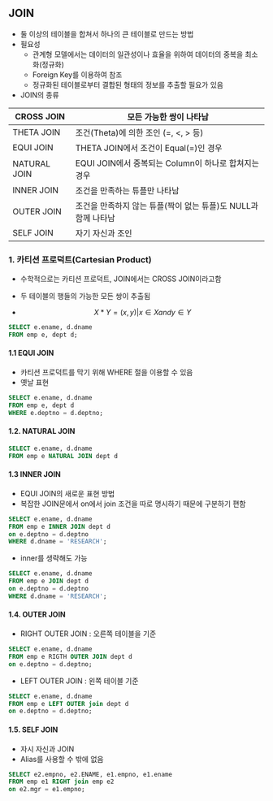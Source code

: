 ## JOIN

- 둘 이상의 테이블을 합쳐서 하나의 큰 테이블로 만드는 방법
- 필요성
  - 관계형 모델에서는 데이터의 일관성이나 효율을 위하여 데이터의 중복을 최소화(정규화)
  - Foreign Key를 이용하여 참조
  - 정규화된 테이블로부터 결합된 형태의 정보를 추출할 필요가 있음
- JOIN의 종류

| CROSS JOIN   | 모든 가능한 쌍이 나타남                                      |
| ------------ | ------------------------------------------------------------ |
| THETA JOIN   | 조건(Theta)에 의한 조인 (=, <, > 등)                         |
| EQUI JOIN    | THETA JOIN에서 조건이 Equal(=)인 경우                        |
| NATURAL JOIN | EQUI JOIN에서 중복되는 Column이 하나로 합쳐지는 경우         |
| INNER JOIN   | 조건을 만족하는 튜플만 나타남                                |
| OUTER JOIN   | 조건을 만족하지 않는 튜플(짝이 없는 튜플)도 NULL과 함께 나타남 |
| SELF JOIN    | 자기 자신과 조인                                             |



### 1. 카티션 프로덕트(Cartesian Product)

- 수학적으로는 카티션 프로덕트, JOIN에서는 CROSS JOIN이라고함

- 두 테이블의 행들의 가능한 모든 쌍이 추출됨

- $$
  X*Y = {(x,y)|x∈X and y∈Y}
  $$

```sql
SELECT e.ename, d.dname
FROM emp e, dept d;
```

#### 1.1 EQUI JOIN

- 카티션 프로덕트를 막기 위해 WHERE 절을 이용할 수 있음
- 옛날 표현

```sql
SELECT e.ename, d.dname
FROM emp e, dept d
WHERE e.deptno = d.deptno;
```

#### 1.2. NATURAL JOIN

```sql
SELECT e.ename, d.dname
FROM emp e NATURAL JOIN dept d
```

#### 1.3 INNER JOIN

- EQUI JOIN의 새로운 표현 방법
- 복잡한 JOIN문에서 on에서 join 조건을 따로 명시하기 때문에 구분하기 편함

```sql
SELECT e.ename, d.dname
FROM emp e INNER JOIN dept d
on e.deptno = d.deptno
WHERE d.dname = 'RESEARCH';
```

- inner를 생략해도 가능

```sql
SELECT e.ename, d.dname
FROM emp e JOIN dept d
on e.deptno = d.deptno
WHERE d.dname = 'RESEARCH';
```

#### 1.4. OUTER JOIN

- RIGHT OUTER JOIN : 오른쪽 테이블을 기준

```sql
SELECT e.ename, d.dname
FROM emp e RIGTH OUTER JOIN dept d
on e.deptno = d.deptno;
```

- LEFT OUTER JOIN : 왼쪽 테이블 기준

```sql
SELECT e.ename, d.dname
FROM emp e LEFT OUTER join dept d
on e.deptno = d.deptno;
```

#### 1.5. SELF JOIN

- 자시 자신과 JOIN
- Alias를 사용할 수 밖에 없음

```sql
SELECT e2.empno, e2.ENAME, e1.empno, e1.ename
FROM emp e1 RIGHT join emp e2
on e2.mgr = e1.empno;
```
